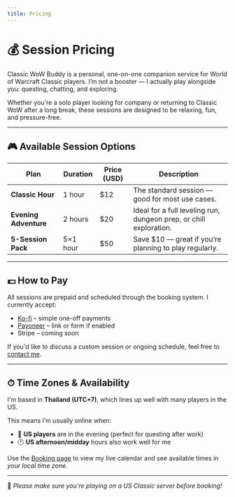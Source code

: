 ```yaml
---
title: Pricing
---
```


# 💰 Session Pricing

Classic WoW Buddy is a personal, one-on-one companion service for World of Warcraft Classic players.
I’m not a booster — I actually play alongside you: questing, chatting, and exploring.

Whether you're a solo player looking for company or returning to Classic WoW after a long break,
these sessions are designed to be relaxing, fun, and pressure-free.

---

## 🎮 Available Session Options

| Plan               | Duration   | Price (USD) | Description |
|--------------------|------------|-------------|-------------|
| **Classic Hour**    | 1 hour     | $12         | The standard session — good for most use cases. |
| **Evening Adventure** | 2 hours    | $20         | Ideal for a full leveling run, dungeon prep, or chill exploration. |
| **5-Session Pack**  | 5×1 hour   | $50         | Save $10 — great if you’re planning to play regularly. |

---

## 💵 How to Pay

All sessions are prepaid and scheduled through the booking system.
I currently accept:

- [Ko-fi](https://ko-fi.com/yourname) – simple one-off payments
- [Payoneer](#) – link or form if enabled
- Stripe – coming soon

If you'd like to discuss a custom session or ongoing schedule, feel free to [contact me](/contact).

---

## ⏱ Time Zones & Availability

I'm based in **Thailand (UTC+7)**, which lines up well with many players in the US.

This means I’m usually online when:

- 🌙 **US players** are in the evening (perfect for questing after work)
- 🕐 **US afternoon/midday** hours also work well for me

Use the [Booking page](/booking) to view my live calendar and see available times in *your local time zone*.

---

📌 *Please make sure you're playing on a US Classic server before booking!*
